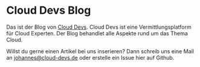 # Cloud Devs Blog

Das ist der Blog von [Cloud Devs](https://cloud-devs.de). Cloud Devs ist eine Vermittlungsplatform für Cloud Experten.
Der Blog behandlet alle Aspekte rund um das Thema Cloud.

Willst du gerne einen Artikel bei uns inserieren? Dann schreib uns eine Mail an johannes@cloud-devs.de oder erstelle ein Issue hier auf Github.
